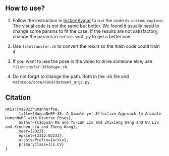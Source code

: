 ## How to use?

1. Follow the instruction in [InstantAvatar](https://github.com/tijiang13/InstantAvatar) to run the code in` custom_capture`.    The visual code is not the same but better. We found it usually need to change some params to fit the case. If the results are not satisfactory, change the params in `refine-smpl.py` to get a better one.

2. Use `filetransfer.sh` to convert the result so the main code could train it.

3. If you want to use the pose in the video to drive someone else, use `filetransfer-386shape.sh`.
4. Do not forgrt to change the path. Both in the .sh file and `maincode/core/data/dataset_args.py`.





## Citation	

```
@misc{ma2023humannerfse,
      title={HumanNeRF-SE: A Simple yet Effective Approach to Animate HumanNeRF with Diverse Poses}, 
      author={Caoyuan Ma and Yu-Lun Liu and Zhixiang Wang and Wu Liu and Xinchen Liu and Zheng Wang},
      year={2023},
      eprint={2312.02232},
      archivePrefix={arXiv},
      primaryClass={cs.CV}
}
```